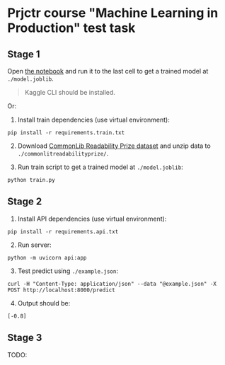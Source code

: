 # Prjctr course "Machine Learning in Production" test task

## Stage 1

Open [the notebook](./CommonLit%20Readability%20Prize.ipynb) and run it to the last cell to get a trained model at `./model.joblib`.

> Kaggle CLI should be installed.

Or:

1. Install train dependencies (use virtual environment):

```
pip install -r requirements.train.txt
```

2. Download [CommonLib Readability Prize dataset](https://www.kaggle.com/competitions/commonlitreadabilityprize/data) and unzip data to `./commonlitreadabilityprize/`.

3. Run train script to get a trained model at `./model.joblib`:

```
python train.py
```

## Stage 2

1. Install API dependencies (use virtual environment):

```
pip install -r requirements.api.txt
```

2. Run server:

```
python -m uvicorn api:app
```

3. Test predict using `./example.json`:

```
curl -H "Content-Type: application/json" --data "@example.json" -X POST http://localhost:8000/predict
```

4. Output should be:

```
[-0.8]
```

## Stage 3

TODO: